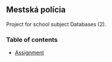 Mestská polícia
-------------

Project for school subject Databases (2).

### Table of contents
- [Assignment](https://github.com/dobrakmato/school-db-project/blob/master/docs/ASSIGNMENT.md)
